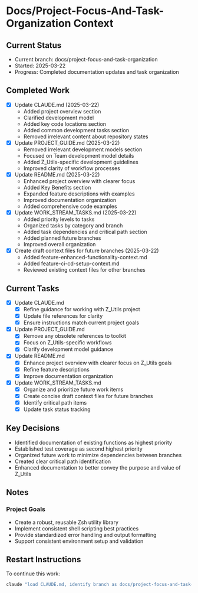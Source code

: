# Docs/Project-Focus-And-Task-Organization Context

## Current Status
- Current branch: docs/project-focus-and-task-organization
- Started: 2025-03-22
- Progress: Completed documentation updates and task organization

## Completed Work
- [x] Update CLAUDE.md (2025-03-22)
  - Added project overview section
  - Clarified development model
  - Added key code locations section
  - Added common development tasks section
  - Removed irrelevant content about repository states
- [x] Update PROJECT_GUIDE.md (2025-03-22)
  - Removed irrelevant development models section
  - Focused on Team development model details
  - Added Z_Utils-specific development guidelines
  - Improved clarity of workflow processes
- [x] Update README.md (2025-03-22)
  - Enhanced project overview with clearer focus
  - Added Key Benefits section
  - Expanded feature descriptions with examples
  - Improved documentation organization
  - Added comprehensive code examples
- [x] Update WORK_STREAM_TASKS.md (2025-03-22)
  - Added priority levels to tasks
  - Organized tasks by category and branch
  - Added task dependencies and critical path section
  - Added planned future branches
  - Improved overall organization
- [x] Create draft context files for future branches (2025-03-22)
  - Added feature-enhanced-functionality-context.md
  - Added feature-ci-cd-setup-context.md
  - Reviewed existing context files for other branches

## Current Tasks
- [x] Update CLAUDE.md
  - [x] Refine guidance for working with Z_Utils project
  - [x] Update file references for clarity
  - [x] Ensure instructions match current project goals
- [x] Update PROJECT_GUIDE.md
  - [x] Remove any obsolete references to toolkit 
  - [x] Focus on Z_Utils-specific workflows
  - [x] Clarify development model guidance
- [x] Update README.md
  - [x] Enhance project overview with clearer focus on Z_Utils goals
  - [x] Refine feature descriptions
  - [x] Improve documentation organization
- [x] Update WORK_STREAM_TASKS.md
  - [x] Organize and prioritize future work items
  - [x] Create concise draft context files for future branches
  - [x] Identify critical path items
  - [x] Update task status tracking

## Key Decisions
- Identified documentation of existing functions as highest priority
- Established test coverage as second highest priority
- Organized future work to minimize dependencies between branches
- Created clear critical path identification
- Enhanced documentation to better convey the purpose and value of Z_Utils

## Notes
### Project Goals
- Create a robust, reusable Zsh utility library
- Implement consistent shell scripting best practices
- Provide standardized error handling and output formatting
- Support consistent environment setup and validation

## Restart Instructions
To continue this work:
```bash
claude "load CLAUDE.md, identify branch as docs/project-focus-and-task-organization, and continue updating project documentation and organizing tasks"
```